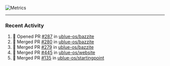 ![Metrics](https://metrics.lecoq.io/KyleGospo?template=classic&base=header%2C%20activity%2C%20community%2C%20repositories%2C%20metadata&base.indepth=false&base.hireable=false&base.skip=false&config.timezone=America%2FLos_Angeles)

---
### Recent Activity
<!--START_SECTION:activity-->
1. 💪 Opened PR [#287](https://github.com/ublue-os/bazzite/pull/287) in [ublue-os/bazzite](https://github.com/ublue-os/bazzite)
2. 🎉 Merged PR [#280](https://github.com/ublue-os/bazzite/pull/280) in [ublue-os/bazzite](https://github.com/ublue-os/bazzite)
3. 🎉 Merged PR [#279](https://github.com/ublue-os/bazzite/pull/279) in [ublue-os/bazzite](https://github.com/ublue-os/bazzite)
4. 🎉 Merged PR [#445](https://github.com/ublue-os/website/pull/445) in [ublue-os/website](https://github.com/ublue-os/website)
5. 🎉 Merged PR [#135](https://github.com/ublue-os/startingpoint/pull/135) in [ublue-os/startingpoint](https://github.com/ublue-os/startingpoint)
<!--END_SECTION:activity-->

